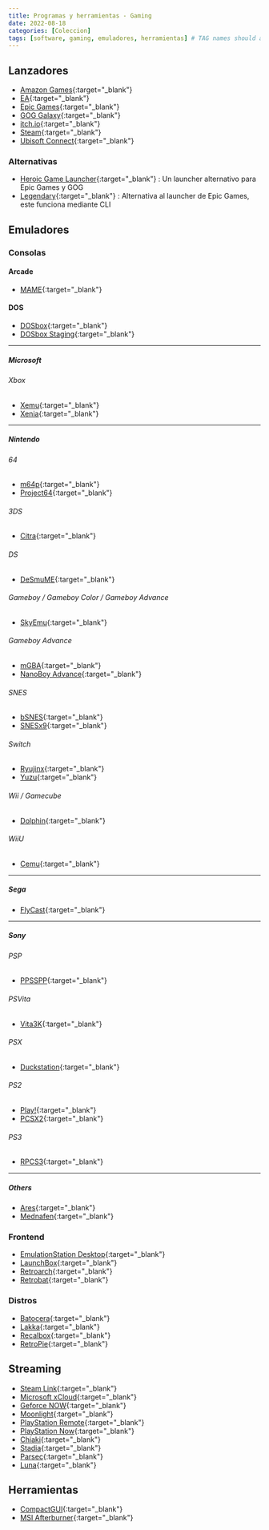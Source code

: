 ```yaml
---
title: Programas y herramientas - Gaming
date: 2022-08-18
categories: [Coleccion]
tags: [software, gaming, emuladores, herramientas] # TAG names should always be lowercase
---
```


## Lanzadores

- [Amazon Games](https://gaming.amazon.com/amazon-games-app){:target="\_blank"}
- [EA](https://www.ea.com/es-es/ea-app-beta){:target="\_blank"}
- [Epic Games](https://store.steampowered.com/about/){:target="\_blank"}
- [GOG Galaxy](https://www.gog.com/galaxy){:target="\_blank"}
- [itch.io](https://itch.io/app){:target="\_blank"}
- [Steam](https://store.steampowered.com/about/){:target="\_blank"}
- [Ubisoft Connect](https://ubisoftconnect.com/es-ES/){:target="\_blank"}

### Alternativas

- [Heroic Game Launcher](https://heroicgameslauncher.com/){:target="\_blank"}
  : Un launcher alternativo para Epic Games y GOG
- [Legendary](https://github.com/derrod/legendary){:target="\_blank"}
  : Alternativa al launcher de Epic Games, este funciona mediante CLI

## Emuladores

### Consolas

#### Arcade

- [MAME](https://www.mamedev.org/){:target="\_blank"}

#### DOS

- [DOSbox](https://www.dosbox.com/){:target="\_blank"}
- [DOSbox Staging](https://github.com/dosbox-staging/dosbox-staging){:target="\_blank"}

---

##### Microsoft

###### Xbox

- [Xemu](https://xemu.app/){:target="\_blank"}
- [Xenia](https://github.com/xenia-project/xenia){:target="\_blank"}

---

##### Nintendo

###### 64

- [m64p](https://m64p.github.io/){:target="\_blank"}
- [Project64](https://www.pj64-emu.com/){:target="\_blank"}

###### 3DS

- [Citra](https://citra-emu.org/){:target="\_blank"}

###### DS

- [DeSmuME](https://desmume.org/){:target="\_blank"}

###### Gameboy / Gameboy Color / Gameboy Advance

- [SkyEmu](https://github.com/skylersaleh/SkyEmu){:target="\_blank"}

###### Gameboy Advance

- [mGBA](https://mgba.io/){:target="\_blank"}
- [NanoBoy Advance](https://github.com/nba-emu/NanoBoyAdvance){:target="\_blank"}

###### SNES

- [bSNES](https://github.com/bsnes-emu/bsnes){:target="\_blank"}
- [SNESx9](https://www.snes9x.com/){:target="\_blank"}

###### Switch

- [Ryujinx](https://ryujinx.org/){:target="\_blank"}
- [Yuzu](https://yuzu-emu.org/){:target="\_blank"}

###### Wii / Gamecube

- [Dolphin](https://es.dolphin-emu.org/?cr=es){:target="\_blank"}

###### WiiU

- [Cemu](https://cemu.info/){:target="\_blank"}

---

##### Sega

- [FlyCast](https://github.com/flyinghead/flycast){:target="\_blank"}

---

##### Sony

###### PSP

- [PPSSPP](https://www.ppsspp.org/){:target="\_blank"}

###### PSVita

- [Vita3K](https://vita3k.org/){:target="\_blank"}

###### PSX

- [Duckstation](https://github.com/stenzek/duckstation){:target="\_blank"}

###### PS2

- [Play!](https://purei.org/){:target="\_blank"}
- [PCSX2](https://pcsx2.net/){:target="\_blank"}

###### PS3

- [RPCS3](https://rpcs3.net/){:target="\_blank"}

---

##### Others

- [Ares](https://ares-emu.net/){:target="\_blank"}
- [Mednafen](https://mednafen.github.io/){:target="\_blank"}

### Frontend

- [EmulationStation Desktop](https://www.es-de.org/){:target="\_blank"}
- [LaunchBox](https://www.launchbox-app.com/){:target="\_blank"}
- [Retroarch](https://www.retroarch.com/){:target="\_blank"}
- [Retrobat](https://www.retrobat.ovh/dl_en.html){:target="\_blank"}

### Distros

- [Batocera](https://batocera.org/){:target="\_blank"}
- [Lakka](https://www.lakka.tv/){:target="\_blank"}
- [Recalbox](https://www.recalbox.com/es/){:target="\_blank"}
- [RetroPie](https://retropie.org.uk/){:target="\_blank"}

## Streaming

- [Steam Link](https://store.steampowered.com/app/353380/Steam_Link/){:target="\_blank"}
- [Microsoft xCloud](https://www.xbox.com/es-ES/xbox-game-pass/cloud-gaming){:target="\_blank"}
- [Geforce NOW](https://www.nvidia.com/en-us/geforce-now/download/){:target="\_blank"}
- [Moonlight](https://moonlight-stream.org/){:target="\_blank"}
- [PlayStation Remote](https://remoteplay.dl.playstation.net/remoteplay/lang/al/){:target="\_blank"}
- [PlayStation Now](https://www.playstation.com/es-es/support/subscriptions/ps-plus-pc/){:target="\_blank"}
- [Chiaki](https://git.sr.ht/~thestr4ng3r/chiaki){:target="\_blank"}
- [Stadia](https://stadia.google.com/games){:target="\_blank"}
- [Parsec](https://parsec.app/cloud-gaming){:target="\_blank"}
- [Luna](https://www.amazon.com/luna/landing-page){:target="\_blank"}

## Herramientas

- [CompactGUI](https://github.com/IridiumIO/CompactGUI){:target="\_blank"}
- [MSI Afterburner](https://www.msi.com/Landing/afterburner/graphics-cards){:target="\_blank"}

